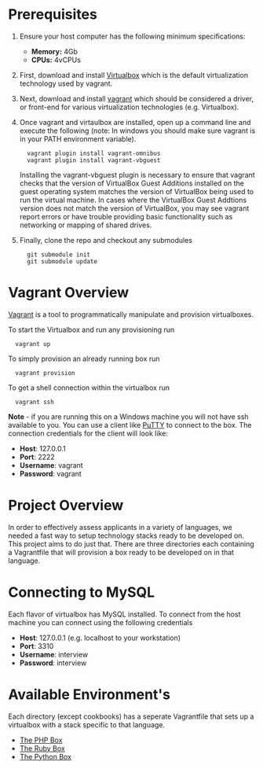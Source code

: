 # Prerequisites
1. Ensure your host computer has the following minimum specifications:
   * __Memory:__ 4Gb
   * __CPUs:__ 4vCPUs

2. First, download and install [Virtualbox](https://www.virtualbox.org/) which is the default virtualization technology used by vagrant.

3. Next, download and install [vagrant](http://www.vagrantup.com/) which should be considered a driver, or front-end for various virtualization technologies (e.g. Virtualbox).

4. Once vagrant and virtaulbox are installed, open up a command line and execute the following (note: In windows you should make sure vagrant is in your PATH environment variable).
        
         vagrant plugin install vagrant-omnibus
         vagrant plugin install vagrant-vbguest

   Installing the vagrant-vbguest plugin is necessary to ensure that vagrant checks that the version of VirtualBox Guest       Additions installed on the guest operating system matches the version of VirtualBox being used to run the virtual       machine. In cases where the VirtualBox Guest Addtions version does not match the version of VirtualBox, you may see vagrant report errors or have trouble providing basic functionality such as networking or mapping of shared drives.

5. Finally, clone the repo and checkout any submodules

         git submodule init
         git submodule update

# Vagrant Overview

[Vagrant](http://www.vagrantup.com/) is a tool to programmatically manipulate and provision virtualboxes.

To start the Virtualbox and run any provisioning run

      vagrant up

 
To simply provision an already running box run

      vagrant provision
    
To get a shell connection within the virtualbox run 

      vagrant ssh
      
**Note** - if you are running this on a Windows machine you will not have ssh available to you. You can use a client like [PuTTY](http://www.putty.org/) to connect to the box. The connection credentials for the client will look like:

* **Host**: 127.0.0.1
* **Port**: 2222
* **Username**: vagrant
* **Password**: vagrant

# Project Overview

In order to effectively assess applicants in a variety of languages, we needed a fast way to setup technology stacks ready to be developed on. This project aims to do just that. There are three directories each containing a Vagrantfile that will provision a box ready to be developed on in that language.

# Connecting to MySQL
Each flavor of virtualbox has MySQL installed. To connect from the host machine you can connect using the following credentials

* **Host**: 127.0.0.1 (e.g. localhost to your workstation)
* **Port**: 3310 
* **Username**: interview
* **Password**: interview

# Available Environment's

Each directory (except cookbooks) has a seperate Vagrantfile that sets up a virtualbox with a stack specific to that language.

* [The PHP Box](php/README.md)
* [The Ruby Box](ruby/README.md)
* [The Python Box](python/README.md)
 
